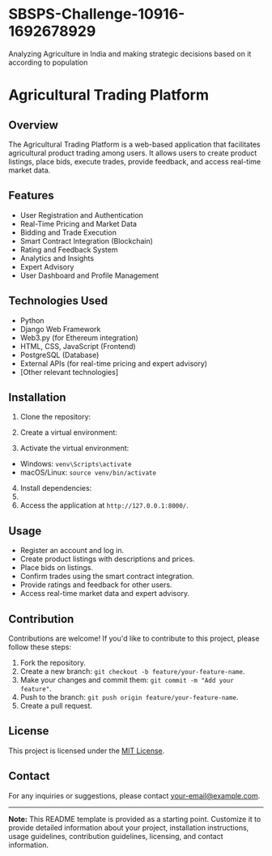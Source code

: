 # SBSPS-Challenge-10916-1692678929
Analyzing Agriculture in India and making strategic decisions based on it according to population
# Agricultural Trading Platform



## Overview

The Agricultural Trading Platform is a web-based application that facilitates agricultural product trading among users. It allows users to create product listings, place bids, execute trades, provide feedback, and access real-time market data.

## Features

- User Registration and Authentication
- Real-Time Pricing and Market Data
- Bidding and Trade Execution
- Smart Contract Integration (Blockchain)
- Rating and Feedback System
- Analytics and Insights
- Expert Advisory
- User Dashboard and Profile Management

## Technologies Used

- Python
- Django Web Framework
- Web3.py (for Ethereum integration)
- HTML, CSS, JavaScript (Frontend)
- PostgreSQL (Database)
- External APIs (for real-time pricing and expert advisory)
- [Other relevant technologies]

## Installation

1. Clone the repository:
 
2. Create a virtual environment:
   
3. Activate the virtual environment:
- Windows: `venv\Scripts\activate`
- macOS/Linux: `source venv/bin/activate`

4. Install dependencies:
5. 
8. Access the application at `http://127.0.0.1:8000/`.

## Usage

- Register an account and log in.
- Create product listings with descriptions and prices.
- Place bids on listings.
- Confirm trades using the smart contract integration.
- Provide ratings and feedback for other users.
- Access real-time market data and expert advisory.

## Contribution

Contributions are welcome! If you'd like to contribute to this project, please follow these steps:

1. Fork the repository.
2. Create a new branch: `git checkout -b feature/your-feature-name`.
3. Make your changes and commit them: `git commit -m "Add your feature"`.
4. Push to the branch: `git push origin feature/your-feature-name`.
5. Create a pull request.

## License

This project is licensed under the [MIT License](LICENSE).

## Contact

For any inquiries or suggestions, please contact [your-email@example.com](mailto:your-email@example.com).

---

**Note:** This README template is provided as a starting point. Customize it to provide detailed information about your project, installation instructions, usage guidelines, contribution guidelines, licensing, and contact information.



